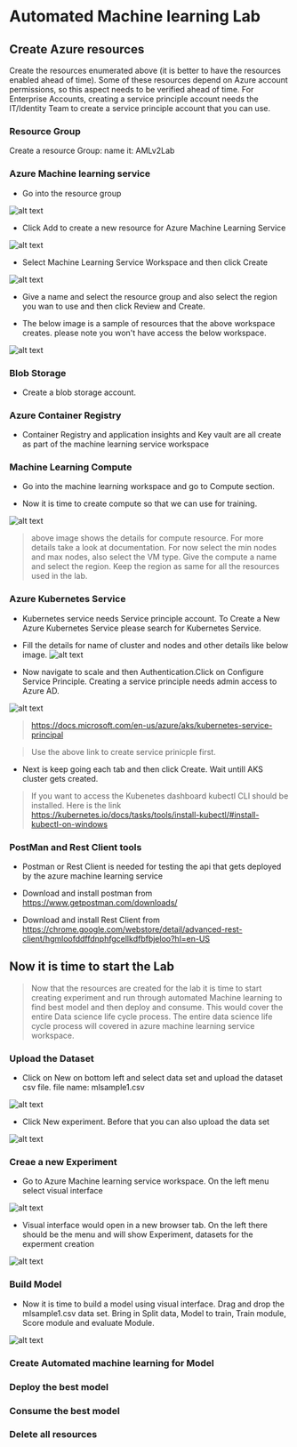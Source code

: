 # Automated Machine learning Lab

## Create Azure resources

Create the resources enumerated above (it is better to have the resources enabled ahead of time). Some of these resources depend on Azure account permissions, so this aspect needs to be verified ahead of time. For Enterprise Accounts, creating a service principle account needs the IT/Identity Team to create a service principle account that you can use.

### Resource Group

Create a resource Group: name it: AMLv2Lab

### Azure Machine learning service

- Go into the resource group

![alt text](https://github.com/balakreshnan/AzureMLV2/blob/master/lab/images/image003.png "Resoruce Group")

- Click Add to create a new resource for Azure Machine Learning Service

![alt text](https://github.com/balakreshnan/AzureMLV2/blob/master/lab/images/image005.png "AML Service")

- Select Machine Learning Service Workspace and then click Create

![alt text](https://github.com/balakreshnan/AzureMLV2/blob/master/lab/images/image009.png "AML Service")

- Give a name and select the resource group and also select the region you wan to use and then click Review and Create.

- The below image is a sample of resources that the above workspace creates. please note you won't have access the below workspace.

![alt text](https://github.com/balakreshnan/AzureMLV2/blob/master/lab/images/image013.png "AML Service")

### Blob Storage

- Create a blob storage account.

### Azure Container Registry

- Container Registry and application insights and Key vault are all create as part of the machine learning service workspace

### Machine Learning Compute

- Go into the machine learning workspace and go to Compute section.

- Now it is time to create compute so that we can use for training.

![alt text](https://github.com/balakreshnan/AzureMLV2/blob/master/lab/images/image017.png "AML Service")

> above image shows the details for compute resource. For more details take a look at documentation. For now select the min nodes and max nodes, also select the VM type. Give the compute a name and select the region. Keep the region as same for all the resources used in the lab.

### Azure Kubernetes Service

- Kubernetes service needs Service principle account. To Create a New Azure Kubernetes Service please search for Kubernetes Service. 
- Fill the details for name of cluster and nodes and other details like below image.
![alt text](https://github.com/balakreshnan/AzureMLV2/blob/master/lab/images/image023.png "AML Service")

- Now navigate to scale and then Authentication.Click on Configure Service Principle. Creating a service principle needs admin access to Azure AD.

![alt text](https://github.com/balakreshnan/AzureMLV2/blob/master/lab/images/image025.png "AML Service")

> https://docs.microsoft.com/en-us/azure/aks/kubernetes-service-principal

> Use the above link to create service prinicple first.

- Next is keep going each tab and then click Create. Wait untill AKS cluster gets created.

> If you want to access the Kubenetes dashboard kubectl CLI should be installed. Here is the link https://kubernetes.io/docs/tasks/tools/install-kubectl/#install-kubectl-on-windows

### PostMan and Rest Client tools

- Postman or Rest Client is needed for testing the api that gets deployed by the azure machine learning service

- Download and install postman from https://www.getpostman.com/downloads/

- Download and install Rest Client from https://chrome.google.com/webstore/detail/advanced-rest-client/hgmloofddffdnphfgcellkdfbfbjeloo?hl=en-US

## Now it is time to start the Lab

> Now that the resources are created for the lab it is time to start creating experiment and run through automated Machine learning to find best model and then deploy and consume. This would cover the entire Data science life cycle process. The entire data science life cycle process will covered in azure machine learning service workspace.


### Upload the Dataset

- Click on New on bottom left and select data set and upload the dataset csv file. file name: mlsample1.csv

![alt text](https://github.com/balakreshnan/AzureMLV2/blob/master/lab/images/image041.png "AML Service")

- Click New experiment. Before that you can also upload the data set

![alt text](https://github.com/balakreshnan/AzureMLV2/blob/master/lab/images/image039.png "AML Service")


### Creae a new Experiment

- Go to Azure Machine learning service workspace. On the left menu select visual interface

![alt text](https://github.com/balakreshnan/AzureMLV2/blob/master/lab/images/image029.png "AML Service")

- Visual interface would open in a new browser tab. On the left there should be the menu and will show Experiment, datasets for the experment creation

![alt text](https://github.com/balakreshnan/AzureMLV2/blob/master/lab/images/image033.png "AML Service")

### Build Model

- Now it is time to build a model using visual interface. Drag and drop the mlsample1.csv data set. Bring in Split data, Model to train, Train module, Score module and evaluate Module.

![alt text](https://github.com/balakreshnan/AzureMLV2/blob/master/lab/images/image049.png "AML Service")


### Create Automated machine learning for Model

### Deploy the best model

### Consume the best model

### Delete all resources
